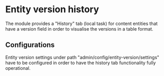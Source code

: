 # Entity version history

The module provides a "History" tab (local task) for content entities that have a version field in order to
visualise the versions in a table format.

## Configurations
Entity version settings under path "admin/config/entity-version/settings" have to be configured in order to
have the history tab functionality fully operational.
